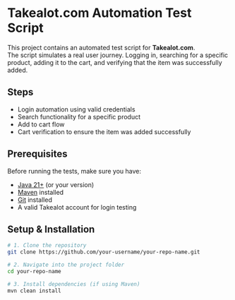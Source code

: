 # Takealot.com Automation Test Script

This project contains an automated test script for **Takealot.com**.  
The script simulates a real user journey. Logging in, searching for a specific product, adding it to the cart, and verifying that the item was successfully added.

## Steps

- Login automation using valid credentials  
- Search functionality for a specific product  
- Add to cart flow  
- Cart verification to ensure the item was added successfully


## Prerequisites

Before running the tests, make sure you have:

- [Java 21+](https://www.oracle.com/java/technologies/downloads/) (or your version)  
- [Maven](https://maven.apache.org/) installed  
- [Git](https://git-scm.com/) installed  
- A valid Takealot account for login testing

## Setup & Installation

```bash
# 1. Clone the repository
git clone https://github.com/your-username/your-repo-name.git

# 2. Navigate into the project folder
cd your-repo-name

# 3. Install dependencies (if using Maven)
mvn clean install
